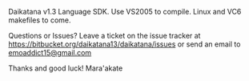 Daikatana v1.3 Language SDK.  Use VS2005 to compile.  Linux and VC6 makefiles to come.

Questions or Issues?  Leave a ticket on the issue tracker at
https://bitbucket.org/daikatana13/daikatana/issues
or send an email to emoaddict15@gmail.com

Thanks and good luck!
Mara'akate
